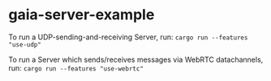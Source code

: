 # gaia-server-example

To run a UDP-sending-and-receiving Server, run:
    `cargo run --features "use-udp"`

To run a Server which sends/receives messages via WebRTC datachannels, run:
    `cargo run --features "use-webrtc"`